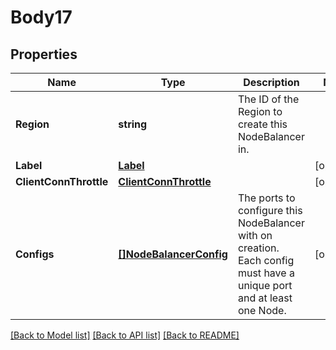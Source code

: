 # Body17

## Properties
Name | Type | Description | Notes
------------ | ------------- | ------------- | -------------
**Region** | **string** | The ID of the Region to create this NodeBalancer in.  | 
**Label** | [**Label**](label.md) |  | [optional] 
**ClientConnThrottle** | [**ClientConnThrottle**](client_conn_throttle.md) |  | [optional] 
**Configs** | [**[]NodeBalancerConfig**](NodeBalancerConfig.md) | The ports to configure this NodeBalancer with on creation. Each config must have a unique port and at least one Node.  | [optional] 

[[Back to Model list]](../README.md#documentation-for-models) [[Back to API list]](../README.md#documentation-for-api-endpoints) [[Back to README]](../README.md)


